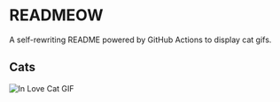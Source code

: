 # READMEOW

A self-rewriting README powered by GitHub Actions to display cat gifs.

## Cats

![In Love Cat GIF](https://media4.giphy.com/media/v1.Y2lkPTlhY2QwMmRhZGFueG92c2JybDhoamN6aXJnMDMycmVwcnF3YWE1dWFjdTZkbjQ2NCZlcD12MV9naWZzX3NlYXJjaCZjdD1n/MDJ9IbxxvDUQM/200.gif)
